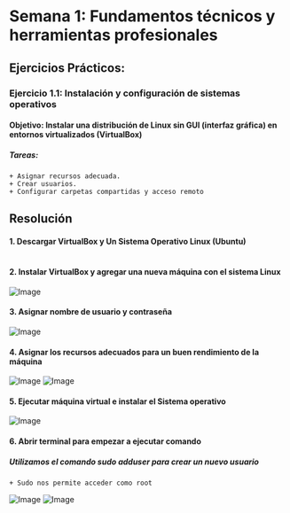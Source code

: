 # Semana 1: Fundamentos técnicos y herramientas profesionales
## Ejercicios Prácticos:
### Ejercicio 1.1: Instalación y configuración de sistemas operativos
#### Objetivo: Instalar una distribución de Linux sin GUI (interfaz gráfica) en entornos virtualizados (VirtualBox)
##### Tareas:
	+ Asignar recursos adecuada.
	+ Crear usuarios.
	+ Configurar carpetas compartidas y acceso remoto

## Resolución
#### 1. Descargar VirtualBox y Un Sistema Operativo Linux (Ubuntu)
![<img src="https://camo.githubusercontent.com/..." data-canonical-src="https://gyazo.com/eb5c5741b6a9a16c692170a41a49c858.png" width="50" height="50" />](https://github.com/user-attachments/assets/a5879ea8-bd11-49e3-b1f1-5811e37ffe05)

#### 2. Instalar VirtualBox y agregar una nueva máquina con el sistema Linux
![Image](https://github.com/user-attachments/assets/7ffa5911-391f-4ee9-9d12-a4b3b41bebc3)

#### 3. Asignar nombre de usuario y contraseña
![Image](https://github.com/user-attachments/assets/4f456ef5-1769-4700-95cd-a1b0d400c10f)

#### 4. Asignar los recursos adecuados para un buen rendimiento de la máquina
![Image](https://github.com/user-attachments/assets/be4be58c-3038-4220-960b-8b2d146e48e1)
![Image](https://github.com/user-attachments/assets/b7856464-58f4-49e1-abc8-d9b739870809)

#### 5. Ejecutar máquina virtual e instalar el Sistema operativo
![Image](https://github.com/user-attachments/assets/fc0153e5-31d3-40b4-b133-e22fb12ad7c6)

#### 6. Abrir terminal para empezar a ejecutar comando
##### Utilizamos el comando sudo adduser para crear un nuevo usuario
	+ Sudo nos permite acceder como root
 ![Image](https://github.com/user-attachments/assets/6de18549-105b-4c49-a207-290dbde7a514)
 ![Image](https://github.com/user-attachments/assets/b26eb0a8-d690-41a0-bc8a-3353fededafb)
